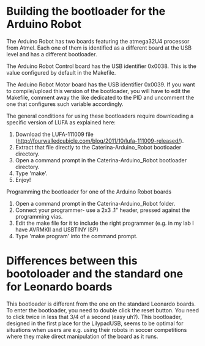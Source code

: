 Building the bootloader for the Arduino Robot
=============================================

The Arduino Robot has two boards featuring the atmega32U4 processor from Atmel. Each one of them is identified as a different board at the USB level and has a different bootloader.

The Arduino Robot Control board has the USB identifier 0x0038. This is the value configured by default in the Makefile. 

The Arduino Robot Motor board has the USB identifier 0x0039. If you want to compile/upload this version of the bootloader, you will have to edit the Makefile, comment away the like dedicated to the PID and uncomment the one that configures such variable accordingly.

The general conditions for using these bootloaders require downloading a specific version of LUFA as explained here:

1. Download the LUFA-111009 file (http://fourwalledcubicle.com/blog/2011/10/lufa-111009-released/).
2. Extract that file directly to the Caterina-Arduino_Robot bootloader directory.
3. Open a command prompt in the Caterina-Arduino_Robot bootloader directory.
4. Type 'make'.
5. Enjoy!

Programming the bootloader for one of the Arduino Robot boards
1. Open a command prompt in the Caterina-Arduino_Robot folder.
2. Connect your programmer- use a 2x3 .1" header, pressed against the programming vias.
3. Edit the make file for it to include the right programmer (e.g. in my lab I have AVRMKII and USBTINY ISP)
4. Type 'make program' into the command prompt.

Differences between this bootoloader and the standard one for Leonardo boards
=============================================================================

This bootloader is different from the one on the standard Leonardo boards. To enter the bootloader, you need to double click the reset button. You need to click twice in less that 3/4 of a second (easy uh?). This bootloader, designed in the first place for the LilypadUSB, seems to be optimal for situations when users are e.g. using their robots in soccer competitions where they make direct manipulation of the board as it runs.
